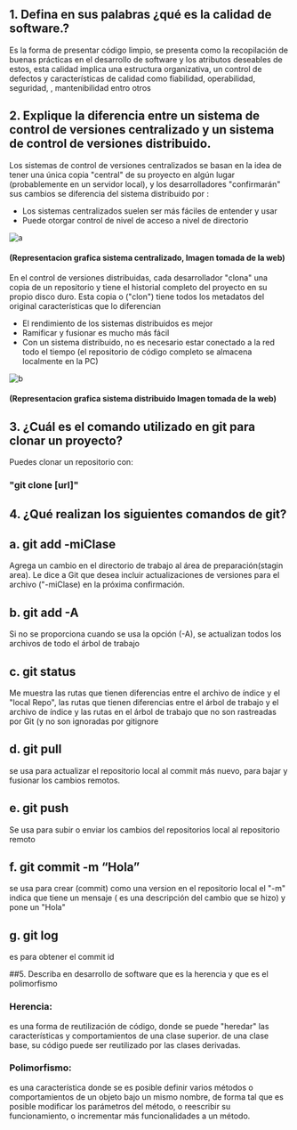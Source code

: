 ## 1. Defina en sus palabras   ¿qué es la calidad de software.?

Es la forma de presentar código limpio, se presenta como la recopilación de buenas prácticas en el desarrollo de software y los atributos deseables de estos, esta calidad implica una estructura organizativa, un control de defectos y características de calidad como fiabilidad, operabilidad, seguridad, , mantenibilidad entro otros 



## 2. Explique la diferencia entre un sistema de control de versiones centralizado y un sistema de control de versiones distribuido.

Los sistemas de control de versiones centralizados se basan en la idea de tener una única copia 
"central" de su proyecto en algún lugar (probablemente en un servidor local), y los desarrolladores    "confirmarán" sus
 cambios
 se diferencia del sistema distribuido por : 
- Los sistemas centralizados suelen ser más fáciles de entender y usar
- Puede otorgar control de nivel de acceso a nivel de directorio

![a](https://user-images.githubusercontent.com/64481383/92192293-43fed500-ee2b-11ea-8ea4-cc0585d1a6f2.png)
#### (Representacion grafica sistema centralizado, Imagen tomada de la web)
 
 

En el control de versiones distribuidas, cada desarrollador "clona" una copia de un repositorio y tiene 
el historial completo del proyecto en su propio disco duro. Esta copia o ("clon") tiene todos los 
metadatos del original
características  que lo diferencian 
- El rendimiento de los sistemas distribuidos es mejor
- Ramificar y fusionar es mucho más fácil
- Con un sistema distribuido, no es necesario estar conectado a la red todo el tiempo (el repositorio de código completo se almacena localmente en la PC)

![b](https://user-images.githubusercontent.com/64481383/92192503-bc659600-ee2b-11ea-822d-e51a70539980.png)
#### (Representacion grafica sistema distribuido Imagen tomada de la web)



## 3. ¿Cuál es el comando utilizado en git para clonar un proyecto?

Puedes clonar un repositorio con:  
### "git clone [url]" 

## 4. ¿Qué realizan los siguientes comandos de git?

## a. git add -miClase

Agrega un cambio en el directorio de trabajo al área de preparación(stagin area). 
Le dice a Git que desea incluir actualizaciones de versiones  para el  archivo ("-miClase) en
la próxima confirmación.

## b. git add -A 

Si no se proporciona <una ruta especifica> cuando se usa la opción (-A), se actualizan todos los archivos de todo
 el árbol de trabajo 

## c. git status
Me muestra las rutas que tienen diferencias entre el archivo de índice y el "local Repo", 
las rutas que tienen diferencias entre el árbol de trabajo y el archivo de índice y las rutas en el árbol de trabajo que no son rastreadas por Git
 (y no son ignoradas por gitignore

## d. git pull
se usa para actualizar el  repositorio local al commit más nuevo, para bajar y fusionar los cambios remotos.

## e. git push
Se usa para subir o enviar los cambios del repositorios local al repositorio remoto

## f. git commit -m “Hola”
se usa para crear (commit) como una version en el repositorio local el "-m" indica que tiene un mensaje ( es una descripción  del cambio que se hizo)
y pone un "Hola" 

## g. git log
es para obtener el commit id

##5. Describa en desarrollo de software que es la herencia y que es el polimorfismo 

### Herencia:

es una forma de reutilización de código, donde se puede "heredar" 
las características y comportamientos de una clase superior. de una clase base, su código puede ser reutilizado por las
 clases derivadas.
 
### Polimorfismo: 

 es una característica donde se es posible definir varios métodos o comportamientos de un
  objeto bajo un mismo nombre, de forma tal que es posible modificar los parámetros del método, 
  o reescribir su funcionamiento, 
 o incrementar más funcionalidades a un método.


